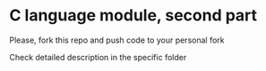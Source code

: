 # C language module, second part

Please, fork this repo and push code to your personal fork

Check detailed description in the specific folder


